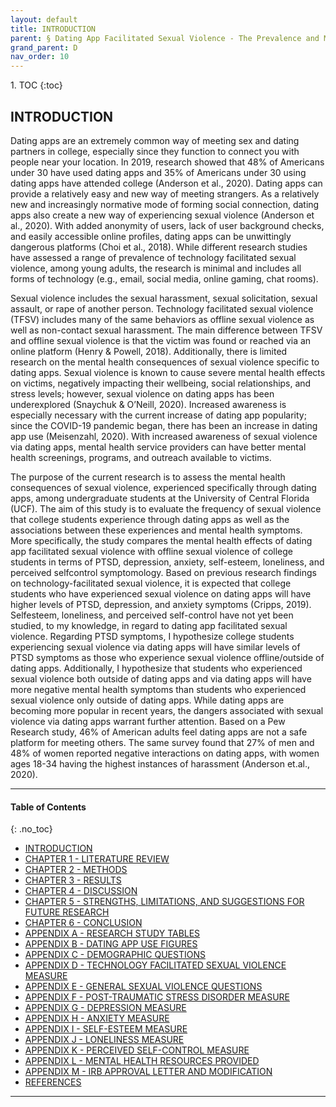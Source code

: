 ```yaml
---
layout: default
title: INTRODUCTION
parent: § Dating App Facilitated Sexual Violence - The Prevalence and Mental Health Effects  
grand_parent: D 
nav_order: 10
---
```

<style>
.dont-break-out {
  /* These are technically the same, but use both */
  overflow-wrap: break-word;
  word-wrap: break-word;

     -ms-word-break: break-all;
  /* This is the dangerous one in WebKit, as it breaks things wherever */
  word-break: break-all;
  /* Instead use this non-standard one: */
  word-break: break-word;
}

.youtube-container {
    position: relative;
    width: 100%;
    height: 0;
    padding-bottom: 56.25%;
}
.youtube-video {
    position: absolute;
    top: 0;
    left: 0;
    width: 100%;
    height: 100%;
}

</style>

<div class="dont-break-out" markdown="1">
1. TOC
{:toc}

## INTRODUCTION
Dating apps are an extremely common way of meeting sex and dating partners in college, especially since they function to connect you with people near your location. In 2019, research showed that 48% of Americans under 30 have used dating apps and 35% of Americans under 30 using dating apps have attended college (Anderson et al., 2020). Dating apps can provide a relatively easy and new way of meeting strangers. As a relatively new and increasingly normative mode of forming social connection, dating apps also create a new way of experiencing sexual violence (Anderson et al., 2020). With added anonymity of users, lack of user background checks, and easily accessible online profiles, dating apps can be unwittingly dangerous platforms (Choi et al., 2018). While different research studies have assessed a range of prevalence of technology facilitated sexual violence, among young adults, the research is minimal and includes all forms of technology (e.g., email, social media, online gaming, chat rooms).

Sexual violence includes the sexual harassment, sexual solicitation, sexual assault, or rape of another person. Technology facilitated sexual violence (TFSV) includes many of the same behaviors as offline sexual violence as well as non-contact sexual harassment. The main difference between TFSV and offline sexual violence is that the victim was found or reached via an online platform (Henry & Powell, 2018). Additionally, there is limited research on the mental health consequences of sexual violence specific to dating apps. Sexual violence is known to cause severe mental health effects on victims, negatively impacting their wellbeing, social relationships, and stress levels; however, sexual violence on dating apps has been underexplored (Snaychuk & O’Neill, 2020). Increased awareness is especially necessary with the current increase of dating app popularity; since the COVID-19 pandemic began, there has been an increase in dating app use (Meisenzahl, 2020). With increased awareness of sexual violence via dating apps, mental health service providers can have better mental health screenings, programs, and outreach available to victims.

The purpose of the current research is to assess the mental health consequences of sexual violence, experienced specifically through dating apps, among undergraduate students at the University of Central Florida (UCF). The aim of this study is to evaluate the frequency of sexual violence that college students experience through dating apps as well as the associations between these experiences and mental health symptoms. More specifically, the study compares the mental health effects of dating app facilitated sexual violence with offline sexual violence of college students in terms of PTSD, depression, anxiety, self-esteem, loneliness, and perceived selfcontrol symptomology. Based on previous research findings on technology-facilitated sexual violence, it is expected that college students who have experienced sexual violence on dating apps will have higher levels of PTSD, depression, and anxiety symptoms (Cripps, 2019). Selfesteem, loneliness, and perceived self-control have not yet been studied, to my knowledge, in regard to dating app facilitated sexual violence. Regarding PTSD symptoms, I hypothesize college students experiencing sexual violence via dating apps will have similar levels of PTSD symptoms as those who experience sexual violence offline/outside of dating apps. Additionally, I hypothesize that students who experienced sexual violence both outside of dating apps and via dating apps will have more negative mental health symptoms than students who experienced sexual violence only outside of dating apps. While dating apps are becoming more popular in recent years, the dangers associated with sexual violence via dating apps warrant further attention. Based on a Pew Research study, 46% of American adults feel dating apps are not a safe platform for meeting others. The same survey found that 27% of men and 48% of women reported negative interactions on dating apps, with women ages 18-34 having the highest instances of harassment (Anderson et.al., 2020).

***

#### Table of Contents
{: .no_toc}

<ul><li> <a href="/docs/behavior/dating-app-facilitated-sexual-violence-the-prevalence-and-mental-health-effects-1/">INTRODUCTION</a></li><li> <a href="/docs/behavior/dating-app-facilitated-sexual-violence-the-prevalence-and-mental-health-effects-2/">CHAPTER 1 - LITERATURE REVIEW</a></li><li> <a href="/docs/behavior/dating-app-facilitated-sexual-violence-the-prevalence-and-mental-health-effects-3/">CHAPTER 2 - METHODS</a></li><li> <a href="/docs/behavior/dating-app-facilitated-sexual-violence-the-prevalence-and-mental-health-effects-4/">CHAPTER 3 - RESULTS</a></li><li> <a href="/docs/behavior/dating-app-facilitated-sexual-violence-the-prevalence-and-mental-health-effects-5/">CHAPTER 4 - DISCUSSION</a></li><li> <a href="/docs/behavior/dating-app-facilitated-sexual-violence-the-prevalence-and-mental-health-effects-6/">CHAPTER 5 - STRENGTHS, LIMITATIONS, AND SUGGESTIONS FOR FUTURE RESEARCH</a></li><li> <a href="/docs/behavior/dating-app-facilitated-sexual-violence-the-prevalence-and-mental-health-effects-7/">CHAPTER 6 - CONCLUSION</a></li><li> <a href="/docs/behavior/dating-app-facilitated-sexual-violence-the-prevalence-and-mental-health-effects-8/">APPENDIX A - RESEARCH STUDY TABLES</a></li><li> <a href="/docs/behavior/dating-app-facilitated-sexual-violence-the-prevalence-and-mental-health-effects-9/">APPENDIX B - DATING APP USE FIGURES</a></li><li> <a href="/docs/behavior/dating-app-facilitated-sexual-violence-the-prevalence-and-mental-health-effects-10/">APPENDIX C - DEMOGRAPHIC QUESTIONS</a></li><li> <a href="/docs/behavior/dating-app-facilitated-sexual-violence-the-prevalence-and-mental-health-effects-11/">APPENDIX D - TECHNOLOGY FACILITATED SEXUAL VIOLENCE MEASURE</a></li><li> <a href="/docs/behavior/dating-app-facilitated-sexual-violence-the-prevalence-and-mental-health-effects-12/">APPENDIX E - GENERAL SEXUAL VIOLENCE QUESTIONS</a></li><li> <a href="/docs/behavior/dating-app-facilitated-sexual-violence-the-prevalence-and-mental-health-effects-13/">APPENDIX F - POST-TRAUMATIC STRESS DISORDER MEASURE</a></li><li> <a href="/docs/behavior/dating-app-facilitated-sexual-violence-the-prevalence-and-mental-health-effects-14/">APPENDIX G - DEPRESSION MEASURE</a></li><li> <a href="/docs/behavior/dating-app-facilitated-sexual-violence-the-prevalence-and-mental-health-effects-15/">APPENDIX H - ANXIETY MEASURE</a></li><li> <a href="/docs/behavior/dating-app-facilitated-sexual-violence-the-prevalence-and-mental-health-effects-16/">APPENDIX I - SELF-ESTEEM MEASURE</a></li><li> <a href="/docs/behavior/dating-app-facilitated-sexual-violence-the-prevalence-and-mental-health-effects-17/">APPENDIX J - LONELINESS MEASURE</a></li><li> <a href="/docs/behavior/dating-app-facilitated-sexual-violence-the-prevalence-and-mental-health-effects-18/">APPENDIX K - PERCEIVED SELF-CONTROL MEASURE</a></li><li> <a href="/docs/behavior/dating-app-facilitated-sexual-violence-the-prevalence-and-mental-health-effects-19/">APPENDIX L - MENTAL HEALTH RESOURCES PROVIDED</a></li><li> <a href="/docs/behavior/dating-app-facilitated-sexual-violence-the-prevalence-and-mental-health-effects-20/">APPENDIX M - IRB APPROVAL LETTER AND MODIFICATION</a></li><li> <a href="/docs/behavior/dating-app-facilitated-sexual-violence-the-prevalence-and-mental-health-effects-21/">REFERENCES</a></li></ul>

***

</div>
